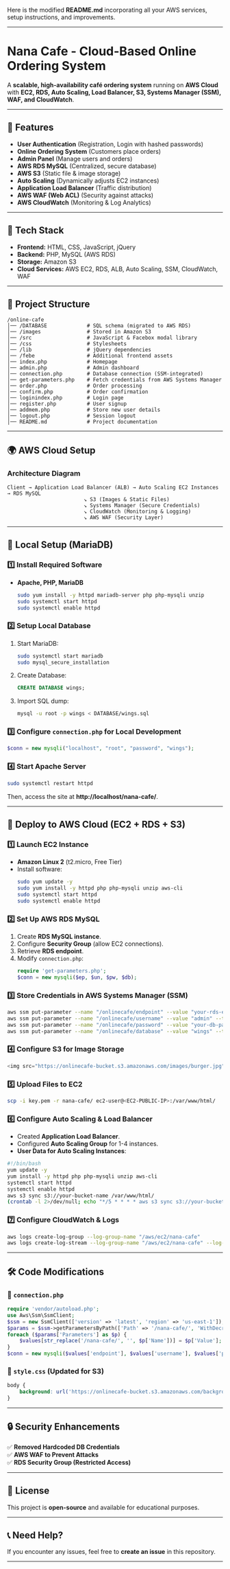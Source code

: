 Here is the modified **README.md** incorporating all your AWS services, setup instructions, and improvements.

---

# **Nana Cafe - Cloud-Based Online Ordering System**
A **scalable, high-availability café ordering system** running on **AWS Cloud** with **EC2, RDS, Auto Scaling, Load Balancer, S3, Systems Manager (SSM), WAF, and CloudWatch**.

---

## **📌 Features**
- **User Authentication** (Registration, Login with hashed passwords)
- **Online Ordering System** (Customers place orders)
- **Admin Panel** (Manage users and orders)
- **AWS RDS MySQL** (Centralized, secure database)
- **AWS S3** (Static file & image storage)
- **Auto Scaling** (Dynamically adjusts EC2 instances)
- **Application Load Balancer** (Traffic distribution)
- **AWS WAF (Web ACL)** (Security against attacks)
- **AWS CloudWatch** (Monitoring & Log Analytics)

---

## **🚀 Tech Stack**
- **Frontend:** HTML, CSS, JavaScript, jQuery  
- **Backend:** PHP, MySQL (AWS RDS)  
- **Storage:** Amazon S3  
- **Cloud Services:** AWS EC2, RDS, ALB, Auto Scaling, SSM, CloudWatch, WAF  

---

## **📂 Project Structure**
```
/online-cafe
│── /DATABASE             # SQL schema (migrated to AWS RDS)
│── /images               # Stored in Amazon S3
│── /src                  # JavaScript & Facebox modal library
│── /css                  # Stylesheets
│── /lib                  # jQuery dependencies
│── /febe                 # Additional frontend assets
│── index.php             # Homepage
│── admin.php             # Admin dashboard
│── connection.php        # Database connection (SSM-integrated)
│── get-parameters.php    # Fetch credentials from AWS Systems Manager
│── order.php             # Order processing
│── confirm.php           # Order confirmation
│── loginindex.php        # Login page
│── register.php          # User signup
│── addmem.php            # Store new user details
│── logout.php            # Session logout
│── README.md             # Project documentation
```

---

## **🌍 AWS Cloud Setup**
### **Architecture Diagram**
```
Client → Application Load Balancer (ALB) → Auto Scaling EC2 Instances → RDS MySQL  
                         ↘ S3 (Images & Static Files)  
                         ↘ Systems Manager (Secure Credentials)  
                         ↘ CloudWatch (Monitoring & Logging)  
                         ↘ AWS WAF (Security Layer)  
```

---

## **🔧 Local Setup (MariaDB)**
### **1️⃣ Install Required Software**
- **Apache, PHP, MariaDB**
  ```bash
  sudo yum install -y httpd mariadb-server php php-mysqli unzip
  sudo systemctl start httpd
  sudo systemctl enable httpd
  ```
  
### **2️⃣ Setup Local Database**
1. Start MariaDB:
   ```bash
   sudo systemctl start mariadb
   sudo mysql_secure_installation
   ```
2. Create Database:
   ```sql
   CREATE DATABASE wings;
   ```
3. Import SQL dump:
   ```bash
   mysql -u root -p wings < DATABASE/wings.sql
   ```

### **3️⃣ Configure `connection.php` for Local Development**
```php
$conn = new mysqli("localhost", "root", "password", "wings");
```

### **4️⃣ Start Apache Server**
```bash
sudo systemctl restart httpd
```
Then, access the site at **http://localhost/nana-cafe/**.

---

## **🚀 Deploy to AWS Cloud (EC2 + RDS + S3)**

### **1️⃣ Launch EC2 Instance**
- **Amazon Linux 2** (t2.micro, Free Tier)
- Install software:
  ```bash
  sudo yum update -y
  sudo yum install -y httpd php php-mysqli unzip aws-cli
  sudo systemctl start httpd
  sudo systemctl enable httpd
  ```

### **2️⃣ Set Up AWS RDS MySQL**
1. Create **RDS MySQL instance**.
2. Configure **Security Group** (allow EC2 connections).
3. Retrieve **RDS endpoint**.
4. Modify `connection.php`:
   ```php
   require 'get-parameters.php';
   $conn = new mysqli($ep, $un, $pw, $db);
   ```

### **3️⃣ Store Credentials in AWS Systems Manager (SSM)**
```bash
aws ssm put-parameter --name "/onlinecafe/endpoint" --value "your-rds-endpoint" --type "String"
aws ssm put-parameter --name "/onlinecafe/username" --value "admin" --type "String"
aws ssm put-parameter --name "/onlinecafe/password" --value "your-db-password" --type "SecureString"
aws ssm put-parameter --name "/onlinecafe/database" --value "wings" --type "String"
```

### **4️⃣ Configure S3 for Image Storage**
```php
<img src="https://onlinecafe-bucket.s3.amazonaws.com/images/burger.jpg" />
```

### **5️⃣ Upload Files to EC2**
```bash
scp -i key.pem -r nana-cafe/ ec2-user@<EC2-PUBLIC-IP>:/var/www/html/
```

### **6️⃣ Configure Auto Scaling & Load Balancer**
- Created **Application Load Balancer**.
- Configured **Auto Scaling Group** for 1-4 instances.
- **User Data for Auto Scaling Instances**:
```bash
#!/bin/bash
yum update -y
yum install -y httpd php php-mysqli unzip aws-cli
systemctl start httpd
systemctl enable httpd
aws s3 sync s3://your-bucket-name /var/www/html/
(crontab -l 2>/dev/null; echo "*/5 * * * * aws s3 sync s3://your-bucket-name /var/www/html/ --delete") | crontab -
```

### **7️⃣ Configure CloudWatch & Logs**
```bash
aws logs create-log-group --log-group-name "/aws/ec2/nana-cafe"
aws logs create-log-stream --log-group-name "/aws/ec2/nana-cafe" --log-stream-name "app-log"
```

---

## **🛠 Code Modifications**
### **🔹 `connection.php`**
```php
require 'vendor/autoload.php';
use Aws\Ssm\SsmClient;
$ssm = new SsmClient(['version' => 'latest', 'region' => 'us-east-1']);
$params = $ssm->getParametersByPath(['Path' => '/nana-cafe/', 'WithDecryption' => true]);
foreach ($params['Parameters'] as $p) {
    $values[str_replace('/nana-cafe/', '', $p['Name'])] = $p['Value'];
}
$conn = new mysqli($values['endpoint'], $values['username'], $values['password'], $values['database']);
```

### **🔹 `style.css` (Updated for S3)**
```css
body {
    background: url('https://onlinecafe-bucket.s3.amazonaws.com/background.jpg') no-repeat center top;
}
```

---

## **🔒 Security Enhancements**
✅ **Removed Hardcoded DB Credentials**  
✅ **AWS WAF to Prevent Attacks**  
✅ **RDS Security Group (Restricted Access)**  

---

## **📜 License**
This project is **open-source** and available for educational purposes.

---

## **📞 Need Help?**
If you encounter any issues, feel free to **create an issue** in this repository.

---